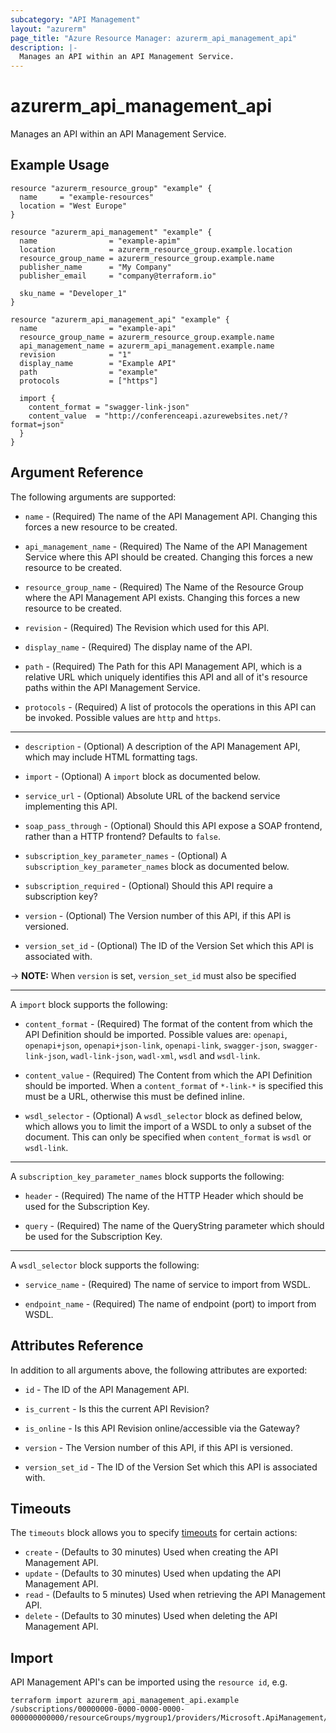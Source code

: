 ```yaml
---
subcategory: "API Management"
layout: "azurerm"
page_title: "Azure Resource Manager: azurerm_api_management_api"
description: |-
  Manages an API within an API Management Service.
---
```


# azurerm_api_management_api

Manages an API within an API Management Service.

## Example Usage

```hcl
resource "azurerm_resource_group" "example" {
  name     = "example-resources"
  location = "West Europe"
}

resource "azurerm_api_management" "example" {
  name                = "example-apim"
  location            = azurerm_resource_group.example.location
  resource_group_name = azurerm_resource_group.example.name
  publisher_name      = "My Company"
  publisher_email     = "company@terraform.io"

  sku_name = "Developer_1"
}

resource "azurerm_api_management_api" "example" {
  name                = "example-api"
  resource_group_name = azurerm_resource_group.example.name
  api_management_name = azurerm_api_management.example.name
  revision            = "1"
  display_name        = "Example API"
  path                = "example"
  protocols           = ["https"]

  import {
    content_format = "swagger-link-json"
    content_value  = "http://conferenceapi.azurewebsites.net/?format=json"
  }
}
```

## Argument Reference

The following arguments are supported:

* `name` - (Required) The name of the API Management API. Changing this forces a new resource to be created.

* `api_management_name` - (Required) The Name of the API Management Service where this API should be created. Changing this forces a new resource to be created.

* `resource_group_name` - (Required) The Name of the Resource Group where the API Management API exists. Changing this forces a new resource to be created.

* `revision` - (Required) The Revision which used for this API.

* `display_name` - (Required) The display name of the API.

* `path` - (Required) The Path for this API Management API, which is a relative URL which uniquely identifies this API and all of it's resource paths within the API Management Service.

* `protocols` - (Required) A list of protocols the operations in this API can be invoked. Possible values are `http` and `https`.

---

* `description` - (Optional) A description of the API Management API, which may include HTML formatting tags.

* `import` - (Optional) A `import` block as documented below.

* `service_url` - (Optional) Absolute URL of the backend service implementing this API.

* `soap_pass_through` - (Optional) Should this API expose a SOAP frontend, rather than a HTTP frontend? Defaults to `false`.

* `subscription_key_parameter_names` - (Optional) A `subscription_key_parameter_names` block as documented below.

* `subscription_required` - (Optional) Should this API require a subscription key?

* `version` - (Optional) The Version number of this API, if this API is versioned.

* `version_set_id` - (Optional) The ID of the Version Set which this API is associated with.

-> **NOTE:** When `version` is set, `version_set_id` must also be specified

---

A `import` block supports the following:

* `content_format` - (Required) The format of the content from which the API Definition should be imported. Possible values are: `openapi`, `openapi+json`, `openapi+json-link`, `openapi-link`, `swagger-json`, `swagger-link-json`, `wadl-link-json`, `wadl-xml`, `wsdl` and `wsdl-link`.

* `content_value` - (Required) The Content from which the API Definition should be imported. When a `content_format` of `*-link-*` is specified this must be a URL, otherwise this must be defined inline.

* `wsdl_selector` - (Optional) A `wsdl_selector` block as defined below, which allows you to limit the import of a WSDL to only a subset of the document. This can only be specified when `content_format` is `wsdl` or `wsdl-link`.

---

A `subscription_key_parameter_names` block supports the following:

* `header` - (Required) The name of the HTTP Header which should be used for the Subscription Key.

* `query` - (Required) The name of the QueryString parameter which should be used for the Subscription Key.

---

A `wsdl_selector` block supports the following:

* `service_name` - (Required) The name of service to import from WSDL.

* `endpoint_name` - (Required) The name of endpoint (port) to import from WSDL.

## Attributes Reference

In addition to all arguments above, the following attributes are exported:

* `id` - The ID of the API Management API.

* `is_current` - Is this the current API Revision?

* `is_online` - Is this API Revision online/accessible via the Gateway?

* `version` - The Version number of this API, if this API is versioned.

* `version_set_id` - The ID of the Version Set which this API is associated with.

## Timeouts

The `timeouts` block allows you to specify [timeouts](https://www.terraform.io/docs/configuration/resources.html#timeouts) for certain actions:

* `create` - (Defaults to 30 minutes) Used when creating the API Management API.
* `update` - (Defaults to 30 minutes) Used when updating the API Management API.
* `read` - (Defaults to 5 minutes) Used when retrieving the API Management API.
* `delete` - (Defaults to 30 minutes) Used when deleting the API Management API.

## Import

API Management API's can be imported using the `resource id`, e.g.

```shell
terraform import azurerm_api_management_api.example /subscriptions/00000000-0000-0000-0000-000000000000/resourceGroups/mygroup1/providers/Microsoft.ApiManagement/service/instance1/apis/api1
```
